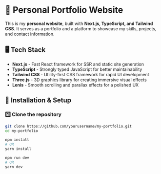 # 🚀 Personal Portfolio Website

This is my **personal website**, built with **Next.js, TypeScript, and Tailwind CSS**. It serves as a portfolio and a platform to showcase my skills, projects, and contact information.

## 🖥️ Tech Stack
- **Next.js** - Fast React framework for SSR and static site generation
- **TypeScript** - Strongly typed JavaScript for better maintainability
- **Tailwind CSS** - Utility-first CSS framework for rapid UI development
- **Three.js** - 3D graphics library for creating immersive visual effects
- **Lenis** - Smooth scrolling and parallax effects for a polished UX


## 🚀 Installation & Setup

### 1️⃣ **Clone the repository**
```bash
git clone https://github.com/yourusername/my-portfolio.git
cd my-portfolio

npm install
# OR
yarn install

npm run dev
# OR
yarn dev
